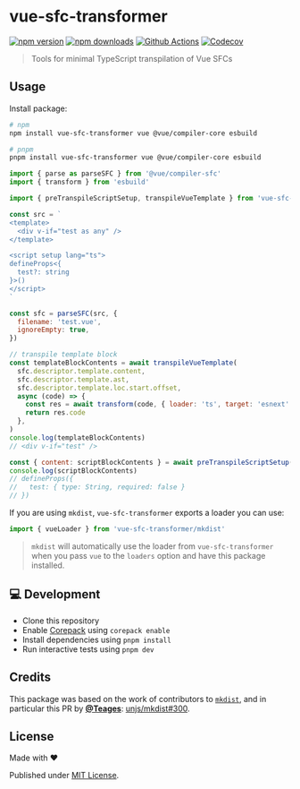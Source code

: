 # vue-sfc-transformer

[![npm version][npm-version-src]][npm-version-href]
[![npm downloads][npm-downloads-src]][npm-downloads-href]
[![Github Actions][github-actions-src]][github-actions-href]
[![Codecov][codecov-src]][codecov-href]

> Tools for minimal TypeScript transpilation of Vue SFCs

## Usage

Install package:

```sh
# npm
npm install vue-sfc-transformer vue @vue/compiler-core esbuild

# pnpm
pnpm install vue-sfc-transformer vue @vue/compiler-core esbuild
```

```js
import { parse as parseSFC } from '@vue/compiler-sfc'
import { transform } from 'esbuild'

import { preTranspileScriptSetup, transpileVueTemplate } from 'vue-sfc-transformer'

const src = `
<template>
  <div v-if="test as any" />
</template>

<script setup lang="ts">
defineProps<{
  test?: string
}>()
</script>
`

const sfc = parseSFC(src, {
  filename: 'test.vue',
  ignoreEmpty: true,
})

// transpile template block
const templateBlockContents = await transpileVueTemplate(
  sfc.descriptor.template.content,
  sfc.descriptor.template.ast,
  sfc.descriptor.template.loc.start.offset,
  async (code) => {
    const res = await transform(code, { loader: 'ts', target: 'esnext' })
    return res.code
  },
)
console.log(templateBlockContents)
// <div v-if="test" />

const { content: scriptBlockContents } = await preTranspileScriptSetup(sfc.descriptor, 'test.vue')
console.log(scriptBlockContents)
// defineProps({
//   test: { type: String, required: false }
// })
```

If you are using `mkdist`, `vue-sfc-transformer` exports a loader you can use:

```ts
import { vueLoader } from 'vue-sfc-transformer/mkdist'
```

> `mkdist` will automatically use the loader from `vue-sfc-transformer` when you pass `vue` to the `loaders` option and have this package installed.

## 💻 Development

- Clone this repository
- Enable [Corepack](https://github.com/nodejs/corepack) using `corepack enable`
- Install dependencies using `pnpm install`
- Run interactive tests using `pnpm dev`

## Credits

This package was based on the work of contributors to [`mkdist`](https://github.com/unjs/mkdist), and in particular this PR by [**@Teages**](https://github.com/teages): [unjs/mkdist#300](https://github.com/unjs/mkdist/pull/300).

## License

Made with ❤️

Published under [MIT License](./LICENCE).

<!-- Badges -->

[npm-version-src]: https://img.shields.io/npm/v/vue-sfc-transformer?style=flat-square
[npm-version-href]: https://npmjs.com/package/vue-sfc-transformer
[npm-downloads-src]: https://img.shields.io/npm/dm/vue-sfc-transformer?style=flat-square
[npm-downloads-href]: https://npm.chart.dev/vue-sfc-transformer
[github-actions-src]: https://img.shields.io/github/actions/workflow/status/nuxt-contrvue-sfc-transformerransformer/ci.yml?branch=main&style=flat-square
[github-actions-href]: https://github.com/nuxt-contrvue-sfc-transformerransformer/actions?query=workflow%3Aci
[codecov-src]: https://img.shields.io/codecov/c/gh/nuxt-contrvue-sfc-transformerransformer/main?style=flat-square
[codecov-href]: https://codecov.io/gh/nuxt-contrvue-sfc-transformerransformer

